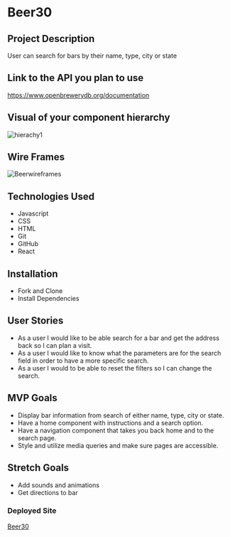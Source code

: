 # Beer30

## Project Description

User can search for bars by their name, type, city or state

## Link to the API you plan to use

https://www.openbrewerydb.org/documentation

## Visual of your component hierarchy

![hierachy1](https://media.git.generalassemb.ly/user/29407/files/5bc1d080-1c97-11eb-9bbe-0047df6d2425)

## Wire Frames

![Beerwireframes](https://media.git.generalassemb.ly/user/29407/files/85ae5b00-179e-11eb-82c0-28548d80f47f)

## Technologies Used

- Javascript
- CSS
- HTML
- Git
- GitHub
- React

## Installation

- Fork and Clone
- Install Dependencies

## User Stories

- As a user I would like to be able search for a bar and get the address back so I can plan a visit.
- As a user I would like to know what the parameters are for the search field in order to have a more specific search.
- As a user I would to be able to reset the filters so I can change the search.

## MVP Goals

- Display bar information from search of either name, type, city or state.
- Have a home component with instructions and a search option.
- Have a navigation component that takes you back home and to the search page.
- Style and utilize media queries and make sure pages are accessible.

## Stretch Goals

- Add sounds and animations
- Get directions to bar

### Deployed Site

[Beer30](https://mybeer30.herokuapp.com/)
